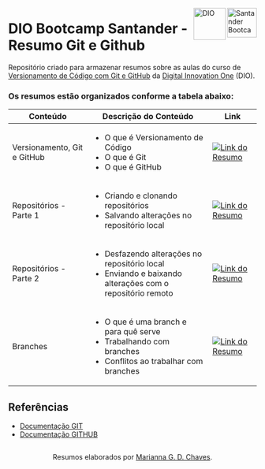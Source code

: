    <img align="right" src="https://lp.dio.me/wp-content/uploads/2023/05/BADGE_LUZ-4.png" alt="Santander Bootcamp" width="60" height="60"> <img align="right" src="https://hermes.digitalinnovation.one/assets/diome/logo-minimized.png" alt="DIO" width="65" height="65">   

   # DIO Bootcamp Santander - Resumo Git e Github

Repositório criado para armazenar resumos sobre as aulas do curso de [Versionamento de Código com Git e GitHub](https://web.dio.me/course/versionamento-de-codigo-com-git-e-github/learning/f3cbaa66-efbd-4c25-842e-2069c188c066)  da [Digital Innovation One](https://www.dio.me/en) (DIO).

### Os resumos estão organizados conforme a tabela abaixo:

| Conteúdo    | Descrição do Conteúdo     | Link |
| --------------|-----|-----|
| Versionamento, Git e GitHub 	|  <ul><li>O que é Versionamento de Código</li><li>O que é Git</li><li>O que é GitHub</li> 	| [![Link do Resumo](https://img.shields.io/badge/Ver%20Resumo%20-orange?style=for-the-badge)](https://github.com/mgoncalves-chaves/dio-resumos-git-e-github/blob/main/resumos/versionamento-git-e-github.md) |
| Repositórios - Parte 1	|  <ul><li>Criando e clonando repositórios</li><li>Salvando alterações no repositório local</li>	| [![Link do Resumo](https://img.shields.io/badge/Ver%20Resumo%20-orange?style=for-the-badge)](https://github.com/mgoncalves-chaves/dio-resumos-git-e-github/blob/main/resumos/repositorios-parte1.md)|
| Repositórios - Parte 2	|  <ul><li>Desfazendo alterações no repositório local</li><li>Enviando e baixando alterações com o repositório remoto</li>	| [![Link do Resumo](https://img.shields.io/badge/Ver%20Resumo%20-orange?style=for-the-badge)](https://github.com/mgoncalves-chaves/dio-resumos-git-e-github/blob/main/resumos/repositorios-parte2.md) |
| Branches	|  <ul><li>O que é uma branch e para quê serve</li><li>Trabalhando com branches</li><li>Conflitos ao trabalhar com branches</li>	|[![Link do Resumo](https://img.shields.io/badge/Ver%20Resumo%20-orange?style=for-the-badge)](https://github.com/mgoncalves-chaves/dio-resumos-git-e-github/blob/main/resumos/branches.md) |

## Referências
- [Documentação GIT](https://git-scm.com/doc)
- [Documentação GITHUB ](https://docs.github.com/)


##
<div align="center">Resumos elaborados  por <a href="https://github.com/mgoncalves-chaves">Marianna G. D. Chaves</a>.</div>
